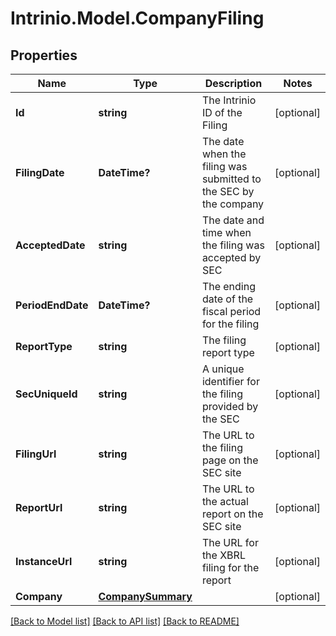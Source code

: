 # Intrinio.Model.CompanyFiling
## Properties

Name | Type | Description | Notes
------------ | ------------- | ------------- | -------------
**Id** | **string** | The Intrinio ID of the Filing | [optional] 
**FilingDate** | **DateTime?** | The date when the filing was submitted to the SEC by the company | [optional] 
**AcceptedDate** | **string** | The date and time when the filing was accepted by SEC | [optional] 
**PeriodEndDate** | **DateTime?** | The ending date of the fiscal period for the filing | [optional] 
**ReportType** | **string** | The filing report type | [optional] 
**SecUniqueId** | **string** | A unique identifier for the filing provided by the SEC | [optional] 
**FilingUrl** | **string** | The URL to the filing page on the SEC site | [optional] 
**ReportUrl** | **string** | The URL to the actual report on the SEC site | [optional] 
**InstanceUrl** | **string** | The URL for the XBRL filing for the report | [optional] 
**Company** | [**CompanySummary**](CompanySummary.md) |  | [optional] 

[[Back to Model list]](../README.md#documentation-for-models) [[Back to API list]](../README.md#documentation-for-api-endpoints) [[Back to README]](../README.md)


